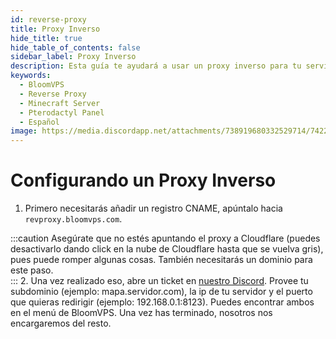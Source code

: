 ```yaml
---
id: reverse-proxy
title: Proxy Inverso
hide_title: true
hide_table_of_contents: false
sidebar_label: Proxy Inverso
description: Esta guía te ayudará a usar un proxy inverso para tu servidor de Minecraft.
keywords:
  - BloomVPS
  - Reverse Proxy
  - Minecraft Server
  - Pterodactyl Panel
  - Español
image: https://media.discordapp.net/attachments/738919680332529714/742239368919515207/ReverseProxy.png?width=1204&height=677
---
```

# Configurando un Proxy Inverso

1. Primero necesitarás añadir un registro CNAME, apúntalo hacia `revproxy.bloomvps.com`. 

:::caution
Asegúrate que no estés apuntando el proxy a Cloudflare (puedes desactivarlo dando click en la nube de Cloudflare hasta que se vuelva gris), pues puede romper algunas cosas. También necesitarás un dominio para este paso.  
:::
2. Una vez realizado eso, abre un ticket en [nuestro Discord](https://discord.com/invite/fTmAkmr). Provee tu subdominio (ejemplo: mapa.servidor.com), la ip de tu servidor y el puerto que quieras redirigir (ejemplo: 192.168.0.1:8123). Puedes encontrar ambos en el menú de BloomVPS. Una vez has terminado, nosotros nos encargaremos del resto.